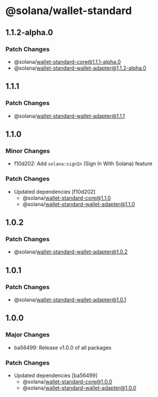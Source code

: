 # @solana/wallet-standard

## 1.1.2-alpha.0

### Patch Changes

-   @solana/wallet-standard-core@1.1.1-alpha.0
-   @solana/wallet-standard-wallet-adapter@1.1.2-alpha.0

## 1.1.1

### Patch Changes

-   @solana/wallet-standard-wallet-adapter@1.1.1

## 1.1.0

### Minor Changes

-   f10d202: Add `solana:signIn` (Sign In With Solana) feature

### Patch Changes

-   Updated dependencies [f10d202]
    -   @solana/wallet-standard-core@1.1.0
    -   @solana/wallet-standard-wallet-adapter@1.1.0

## 1.0.2

### Patch Changes

-   @solana/wallet-standard-wallet-adapter@1.0.2

## 1.0.1

### Patch Changes

-   @solana/wallet-standard-wallet-adapter@1.0.1

## 1.0.0

### Major Changes

-   ba56499: Release v1.0.0 of all packages

### Patch Changes

-   Updated dependencies [ba56499]
    -   @solana/wallet-standard-core@1.0.0
    -   @solana/wallet-standard-wallet-adapter@1.0.0
